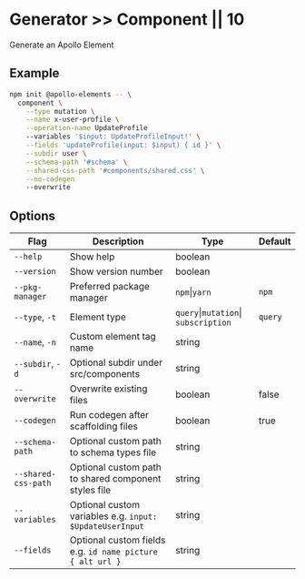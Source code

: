 # Generator >> Component || 10

Generate an Apollo Element

## Example

```bash copy
npm init @apollo-elements -- \
  component \
    --type mutation \
    --name x-user-profile \
    --operation-name UpdateProfile
    --variables '$input: UpdateProfileInput!' \
    --fields 'updateProfile(input: $input) { id }' \
    --subdir user \
    --schema-path '#schema' \
    --shared-css-path '#components/shared.css' \
    --no-codegen
    --overwrite
```

## Options

| Flag                | Description                                               | Type                                 | Default |
| ------------------- | --------------------------------------------------------- | ------------------------------------ | ------- |
| `--help`            | Show help                                                 | boolean                              |         |
| `--version`         | Show version number                                       | boolean                              |         |
| `--pkg-manager`     | Preferred package manager                                 | `npm`\|`yarn`                        | `npm`   |
| `--type`, `-t`      | Element type                                              | `query`\|`mutation`\| `subscription` | `query` |
| `--name`, `-n`      | Custom element tag name                                   | string                               |         |
| `--subdir`, `-d`    | Optional subdir under src/components                      | string                               |         |
| `--overwrite`       | Overwrite existing files                                  | boolean                              | false   |
| `--codegen`         | Run codegen after scaffolding files                       | boolean                              | true    |
| `--schema-path`     | Optional custom path to schema types file                 | string                               |         |
| `--shared-css-path` | Optional custom path to shared component styles file      | string                               |         |
| `--variables`       | Optional custom variables e.g. `input: $UpdateUserInput`  | string                               |         |
| `--fields`          | Optional custom fields e.g. `id name picture { alt url }` | string                               |         |
